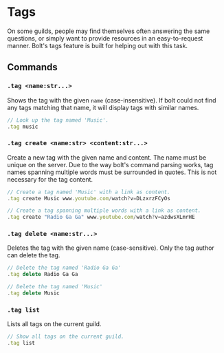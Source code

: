 # Tags
On some guilds, people may find themselves often answering the same questions, or simply want to provide resources in an easy-to-request manner.
Bolt's tags feature is built for helping out with this task.


## Commands
### `.tag <name:str...>`
Shows the tag with the given `name` (case-insensitive). If bolt could not find any tags matching that name, it will display tags with similar names.
```js
// Look up the tag named 'Music'.
.tag music
```

### `.tag create <name:str> <content:str...>`
Create a new tag with the given name and content. The name must be unique on the server.
Due to the way bolt's command parsing works, tag names spanning multiple words must be surrounded in quotes. This is not necessary for the tag content.
```js
// Create a tag named 'Music' with a link as content.
.tag create Music www.youtube.com/watch?v=DLzxrzFCyOs

// Create a tag spanning multiple words with a link as content.
.tag create "Radio Ga Ga" www.youtube.com/watch?v=azdwsXLmrHE
```

### `.tag delete <name:str...>`
Deletes the tag with the given name (case-sensitive). Only the tag author can delete the tag.
```js
// Delete the tag named 'Radio Ga Ga'
.tag delete Radio Ga Ga

// Delete the tag named 'Music'
.tag delete Music
```

### `.tag list`
Lists all tags on the current guild.
```js
// Show all tags on the current guild.
.tag list
```
